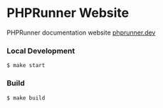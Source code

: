 # PHPRunner Website

PHPRunner documentation website [phprunner.dev](https://phprunner.dev/)

### Local Development

```
$ make start
```

### Build

```
$ make build
```
